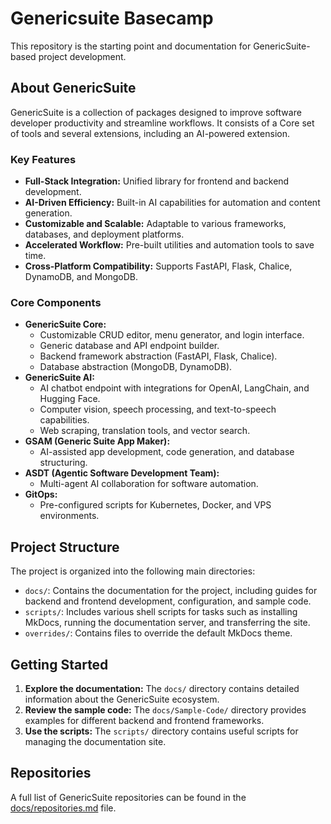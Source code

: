 # Genericsuite Basecamp

This repository is the starting point and documentation for GenericSuite-based project development.

## About GenericSuite

GenericSuite is a collection of packages designed to improve software developer productivity and streamline workflows. It consists of a Core set of tools and several extensions, including an AI-powered extension.

### Key Features

- **Full-Stack Integration:** Unified library for frontend and backend development.
- **AI-Driven Efficiency:** Built-in AI capabilities for automation and content generation.
- **Customizable and Scalable:** Adaptable to various frameworks, databases, and deployment platforms.
- **Accelerated Workflow:** Pre-built utilities and automation tools to save time.
- **Cross-Platform Compatibility:** Supports FastAPI, Flask, Chalice, DynamoDB, and MongoDB.

### Core Components

- **GenericSuite Core:**
  - Customizable CRUD editor, menu generator, and login interface.
  - Generic database and API endpoint builder.
  - Backend framework abstraction (FastAPI, Flask, Chalice).
  - Database abstraction (MongoDB, DynamoDB).
- **GenericSuite AI:**
  - AI chatbot endpoint with integrations for OpenAI, LangChain, and Hugging Face.
  - Computer vision, speech processing, and text-to-speech capabilities.
  - Web scraping, translation tools, and vector search.
- **GSAM (Generic Suite App Maker):**
  - AI-assisted app development, code generation, and database structuring.
- **ASDT (Agentic Software Development Team):**
  - Multi-agent AI collaboration for software automation.
- **GitOps:**
  - Pre-configured scripts for Kubernetes, Docker, and VPS environments.

## Project Structure

The project is organized into the following main directories:

- `docs/`: Contains the documentation for the project, including guides for backend and frontend development, configuration, and sample code.
- `scripts/`: Includes various shell scripts for tasks such as installing MkDocs, running the documentation server, and transferring the site.
- `overrides/`: Contains files to override the default MkDocs theme.

## Getting Started

1. **Explore the documentation:** The `docs/` directory contains detailed information about the GenericSuite ecosystem.
2. **Review the sample code:** The `docs/Sample-Code/` directory provides examples for different backend and frontend frameworks.
3. **Use the scripts:** The `scripts/` directory contains useful scripts for managing the documentation site.

## Repositories

A full list of GenericSuite repositories can be found in the [docs/repositories.md](docs/repositories.md) file.
